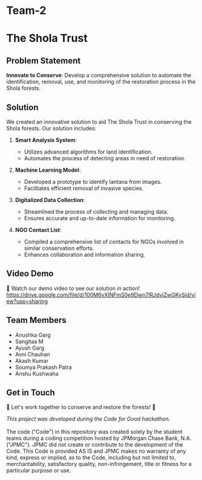 # Team-2

# The Shola Trust

## Problem Statement
**Innovate to Conserve**: Develop a comprehensive solution to automate the identification, removal, use, and monitoring of the restoration process in the Shola forests.

## Solution
We created an innovative solution to aid The Shola Trust in conserving the Shola forests. Our solution includes:

1. **Smart Analysis System**: 
   - Utilizes advanced algorithms for land identification.
   - Automates the process of detecting areas in need of restoration.

2. **Machine Learning Model**:
   - Developed a prototype to identify lantana from images.
   - Facilitates efficient removal of invasive species.

3. **Digitalized Data Collection**:
   - Streamlined the process of collecting and managing data.
   - Ensures accurate and up-to-date information for monitoring.

4. **NGO Contact List**:
   - Compiled a comprehensive list of contacts for NGOs involved in similar conservation efforts.
   - Enhances collaboration and information sharing.

## Video Demo
🎥 Watch our demo video to see our solution in action!
https://drive.google.com/file/d/100M6vXINFmS0e9Dwn7lRJdvjZwGKySid/view?usp=sharing

## Team Members
- Anushka Garg
- Sangitaa M
- Ayush Garg
- Avni Chauhan
- Akash Kumar
- Soumya Prakash Patra
- Anshu Kushwaha

## Get in Touch

🌱 Let's work together to conserve and restore the forests! 🌿

*This project was developed during the Code for Good hackathon.*
 <br /> <br /> The code ("Code") in this repository was created solely by the student teams during a coding competition hosted by JPMorgan Chase Bank, N.A. ("JPMC"). JPMC did not create or contribute to the development of the Code. This Code is provided AS IS and JPMC makes no warranty of any kind, express or implied, as to the Code, including but not limited to, merchantability, satisfactory quality, non-infringement, title or fitness for a particular purpose or use.